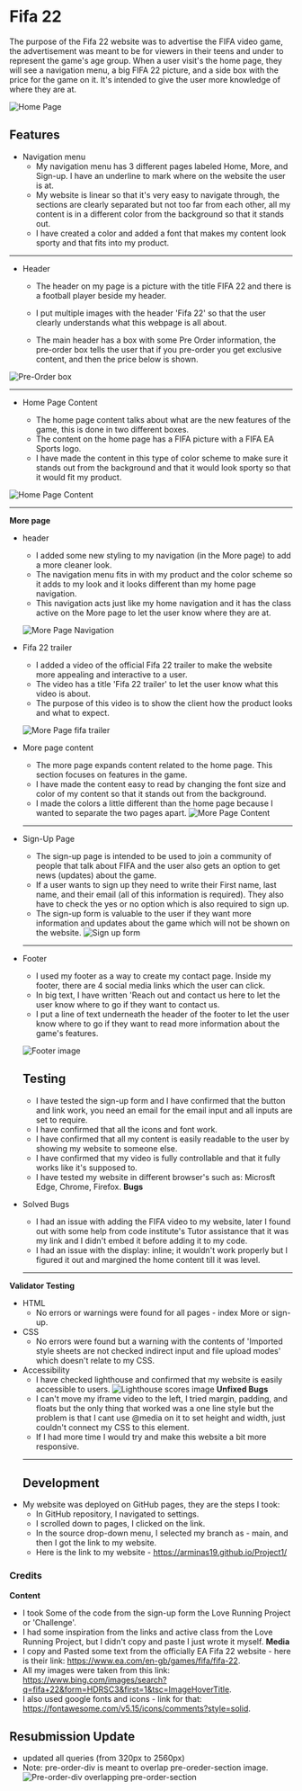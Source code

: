 
# Fifa 22

The purpose of the Fifa 22 website was to advertise the FIFA video game, the advertisement was meant to be for viewers in their teens and under to represent the game's age group.
When a user visit's the home page, they will see a navigation menu, a big FIFA 22 picture, and a side box with the price for the game on it. It's intended to give the user more knowledge of where they are at.

![Home Page](assets/css/images/home-page.PNG)

## Features 

* Navigation menu
   + My navigation menu has 3 different pages labeled Home, More, and Sign-up. I have an underline to mark where on the website the user is at. 
   + My website is linear so that it's very easy to navigate through, the sections are clearly separated but not too far from each other, all my content is in a different color from the background so that it stands out. 
   + I have created a color and added a font that makes my content look sporty and that fits into my product.


***

* Header
   + The header on my page is a picture with the title FIFA 22 and there is a football player beside my header.

   + I put multiple images with the header 'Fifa 22' so that the user clearly understands what this webpage is all about.
 
   + The main header has a box with some Pre Order information, the pre-order box tells the user that if you pre-order you get exclusive content, and then the price below is shown. 

![Pre-Order box](assets/css/images/pre-order-box.PNG)
***

* Home Page Content

   + The home page content talks about what are the new features of the game, this is done in two different boxes.
   + The content on the home page has a FIFA picture with a FIFA EA Sports logo. 
   + I have made the content in this type of color scheme to make sure it stands out from the background and that it would look sporty so that it would fit my product.

![Home Page Content](assets/css/images/home-page-content.PNG)
*** 

**More page**
 * header
   + I added some new styling to my navigation (in the More page) to add a more cleaner look.
   + The navigation menu fits in with my product and the color scheme so it adds to my look and it looks different than my home page navigation. 
   + This navigation acts just like my home navigation and it has the class active on the More page to let the user know where they are at. 

   ![More Page Navigation](assets/css/images/More-nav.PNG)
 * Fifa 22 trailer
   + I added a video of the official Fifa 22 trailer to make the website more appealing and interactive to a user. 
   + The video has a title 'Fifa 22 trailer' to let the user know what this video is about. 
   + The purpose of this video is to show the client how the product looks and what to expect. 

   ![More Page fifa trailer](assets/css/images/more-fifa-trailer.PNG)
* More page content 
   + The more page expands content related to the home page. This section focuses on features in the game.
   + I have made the content easy to read by changing the font size and color of my content so that it stands out from the background. 
   + I made the colors a little different than the home page because I wanted to separate the two pages apart. 
   ![More Page Content](assets/css/images/more-page-content.PNG)
   *** 
* Sign-Up Page
   + The sign-up page is intended to be used to join a community of people that talk about FIFA and the user also gets an option to get news (updates) about the game.
   + If a user wants to sign up they need to write their First name, last name, and their email (all of this information is required). They also have to check the yes or no option which is also required to sign up.
   + The sign-up form is valuable to the user if they want more information and updates about the game which will not be shown on the website. 
   ![Sign up form](assets/css/images/sign-up-form.PNG)
   ***
* Footer
   +  I used my footer as a way to create my contact page. Inside my footer, there are 4 social media links which the user can click.
   + In big text, I have written 'Reach out and contact us here to let the user know where to go if they want to contact us. 
   + I put a line of text underneath the header of the footer to let the user know where to go if they want to read more information about the game's features.
 

    ![Footer image](assets/css/images/footer-image.PNG)
    ## Testing
   + I have tested the sign-up form and I have confirmed that the button and link work, you need an email for the email input and all inputs are set to require. 
   + I have confirmed that all the icons and font work.
   + I have confirmed that all my content is easily readable to the user by showing my website to someone else.
   + I have confirmed that my video is fully controllable and that it fully works like it's supposed to.
   + I have tested my website in different browser's such as: Microsft Edge, Chrome, Firefox.
   **Bugs** 
* Solved Bugs
   + I had an issue with adding the FIFA video to my website, later I found out with some help from code institute's Tutor assistance that it was my link and I didn't embed it before adding it to my code. 
   + I had an issue with the display: inline; it wouldn't work properly but I figured it out and margined the home content till it was level.
   *** 
**Validator Testing**
* HTML
   + No errors or warnings were found for all pages - index More or sign-up.
* CSS 
   + No errors were found but a warning with the contents of 'Imported style sheets are not checked indirect input and file upload modes' which doesn't relate to my CSS.
* Accessibility 
   + I have checked lighthouse and confirmed that my website is easily accessible to users.
   ![Lighthouse scores image](assets/css/images/Lighthouse.PNG)
**Unfixed Bugs** 
   + I can't move my iframe video to the left, I tried margin, padding, and floats but the only thing that worked was a one line style but the problem is that I cant use @media on it to set height and width, just couldn't connect my CSS to this element. 
   + If I had more time I would try and make this website a bit more responsive. 
   ***
   ## Development
* My website was deployed on GitHub pages, they are the steps I took:
   + In GitHub repository, I navigated to settings. 
   + I scrolled down to pages, I clicked on the link. 
   + In the source drop-down menu, I selected my branch as - main, and then I got the link to my website. 
   * Here is the link to my website - https://arminas19.github.io/Project1/ 
 ### Credits 
   **Content** 
   + I took Some of the code from the sign-up form the Love Running Project or 'Challenge'. 
   + I had some inspiration from the links and active class from the Love Running Project, but I didn't copy and paste I just wrote it myself.
**Media**
   +  I copy and Pasted some text from the officially EA Fifa 22 website - here is their link: https://www.ea.com/en-gb/games/fifa/fifa-22.
   + All my images were taken from this link: https://www.bing.com/images/search?q=fifa+22&form=HDRSC3&first=1&tsc=ImageHoverTitle.  
   + I also used google fonts and icons - link for that: https://fontawesome.com/v5.15/icons/comments?style=solid.
## Resubmission Update
* updated all queries (from 320px to 2560px)
* Note: pre-order-div is meant to overlap pre-oreder-section image.
![Pre-order-div overlapping pre-order-section](assets/css/images/Pre-order.PNG)